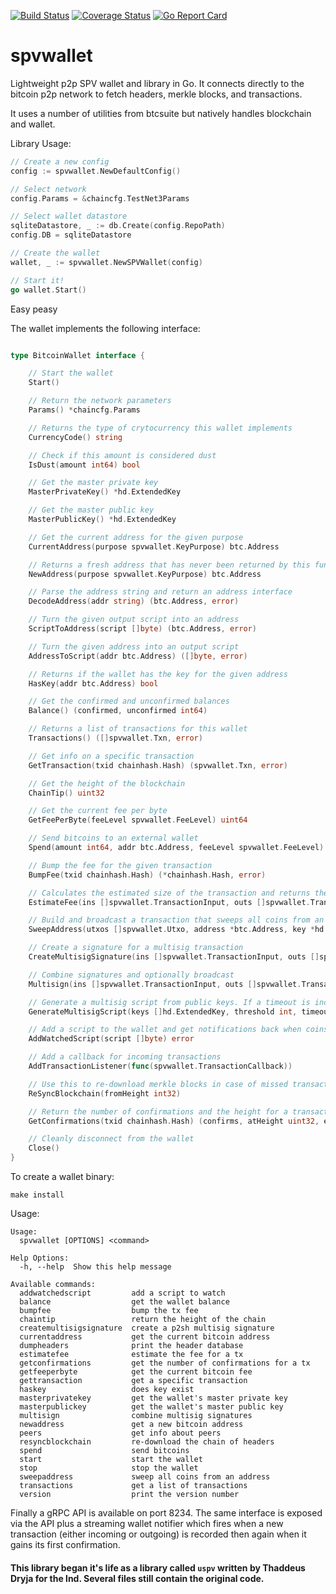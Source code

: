 [![Build Status](https://travis-ci.org/OpenBazaar/spvwallet.svg?branch=master)](https://travis-ci.org/OpenBazaar/spvwallet)
[![Coverage Status](https://coveralls.io/repos/github/OpenBazaar/spvwallet/badge.svg?branch=master)](https://coveralls.io/github/OpenBazaar/spvwallet?branch=master)
[![Go Report Card](https://goreportcard.com/badge/github.com/phoreproject/spvwallet)](https://goreportcard.com/report/github.com/phoreproject/spvwallet)

# spvwallet

Lightweight p2p SPV wallet and library in Go. It connects directly to the bitcoin p2p network to fetch headers, merkle blocks, and transactions.

It uses a number of utilities from btcsuite but natively handles blockchain and wallet.

Library Usage:
```go
// Create a new config
config := spvwallet.NewDefaultConfig()

// Select network
config.Params = &chaincfg.TestNet3Params

// Select wallet datastore
sqliteDatastore, _ := db.Create(config.RepoPath)
config.DB = sqliteDatastore

// Create the wallet
wallet, _ := spvwallet.NewSPVWallet(config)

// Start it!
go wallet.Start()
```

Easy peasy

The wallet implements the following interface:
```go

type BitcoinWallet interface {

	// Start the wallet
	Start()

	// Return the network parameters
	Params() *chaincfg.Params

	// Returns the type of crytocurrency this wallet implements
	CurrencyCode() string

	// Check if this amount is considered dust
	IsDust(amount int64) bool

	// Get the master private key
	MasterPrivateKey() *hd.ExtendedKey

	// Get the master public key
	MasterPublicKey() *hd.ExtendedKey

	// Get the current address for the given purpose
	CurrentAddress(purpose spvwallet.KeyPurpose) btc.Address

	// Returns a fresh address that has never been returned by this function
	NewAddress(purpose spvwallet.KeyPurpose) btc.Address

	// Parse the address string and return an address interface
	DecodeAddress(addr string) (btc.Address, error)

	// Turn the given output script into an address
	ScriptToAddress(script []byte) (btc.Address, error)

	// Turn the given address into an output script
	AddressToScript(addr btc.Address) ([]byte, error)

	// Returns if the wallet has the key for the given address
	HasKey(addr btc.Address) bool

	// Get the confirmed and unconfirmed balances
	Balance() (confirmed, unconfirmed int64)

	// Returns a list of transactions for this wallet
	Transactions() ([]spvwallet.Txn, error)

	// Get info on a specific transaction
	GetTransaction(txid chainhash.Hash) (spvwallet.Txn, error)

	// Get the height of the blockchain
	ChainTip() uint32

	// Get the current fee per byte
	GetFeePerByte(feeLevel spvwallet.FeeLevel) uint64

	// Send bitcoins to an external wallet
	Spend(amount int64, addr btc.Address, feeLevel spvwallet.FeeLevel) (*chainhash.Hash, error)

	// Bump the fee for the given transaction
	BumpFee(txid chainhash.Hash) (*chainhash.Hash, error)

	// Calculates the estimated size of the transaction and returns the total fee for the given feePerByte
	EstimateFee(ins []spvwallet.TransactionInput, outs []spvwallet.TransactionOutput, feePerByte uint64) uint64

	// Build and broadcast a transaction that sweeps all coins from an address. If it is a p2sh multisig, the redeemScript must be included
	SweepAddress(utxos []spvwallet.Utxo, address *btc.Address, key *hd.ExtendedKey, redeemScript *[]byte, feeLevel spvwallet.FeeLevel) (*chainhash.Hash, error)

	// Create a signature for a multisig transaction
	CreateMultisigSignature(ins []spvwallet.TransactionInput, outs []spvwallet.TransactionOutput, key *hd.ExtendedKey, redeemScript []byte, feePerByte uint64) ([]spvwallet.Signature, error)

	// Combine signatures and optionally broadcast
	Multisign(ins []spvwallet.TransactionInput, outs []spvwallet.TransactionOutput, sigs1 []spvwallet.Signature, sigs2 []spvwallet.Signature, redeemScript []byte, feePerByte uint64, broadcast bool) ([]byte, error)

	// Generate a multisig script from public keys. If a timeout is included the returned script should be a timelocked escrow which releases using the timeoutKey.
	GenerateMultisigScript(keys []hd.ExtendedKey, threshold int, timeout time.Duration, timeoutKey *hd.ExtendedKey) (addr btc.Address, redeemScript []byte, err error)

	// Add a script to the wallet and get notifications back when coins are received or spent from it
	AddWatchedScript(script []byte) error

	// Add a callback for incoming transactions
	AddTransactionListener(func(spvwallet.TransactionCallback))

	// Use this to re-download merkle blocks in case of missed transactions
	ReSyncBlockchain(fromHeight int32)

	// Return the number of confirmations and the height for a transaction
	GetConfirmations(txid chainhash.Hash) (confirms, atHeight uint32, err error)

	// Cleanly disconnect from the wallet
	Close()
}
```

To create a wallet binary:
```
make install
```

Usage:
```
Usage:
  spvwallet [OPTIONS] <command>

Help Options:
  -h, --help  Show this help message

Available commands:
  addwatchedscript         add a script to watch
  balance                  get the wallet balance
  bumpfee                  bump the tx fee
  chaintip                 return the height of the chain
  createmultisigsignature  create a p2sh multisig signature
  currentaddress           get the current bitcoin address
  dumpheaders              print the header database
  estimatefee              estimate the fee for a tx
  getconfirmations         get the number of confirmations for a tx
  getfeeperbyte            get the current bitcoin fee
  gettransaction           get a specific transaction
  haskey                   does key exist
  masterprivatekey         get the wallet's master private key
  masterpublickey          get the wallet's master public key
  multisign                combine multisig signatures
  newaddress               get a new bitcoin address
  peers                    get info about peers
  resyncblockchain         re-download the chain of headers
  spend                    send bitcoins
  start                    start the wallet
  stop                     stop the wallet
  sweepaddress             sweep all coins from an address
  transactions             get a list of transactions
  version                  print the version number

```

Finally a gRPC API is available on port 8234. The same interface is exposed via the API plus a streaming wallet notifier which fires when a new transaction (either incoming or outgoing) is recorded then again when it gains its first confirmation.

#### This library began it's life as a library called `uspv` written by Thaddeus Dryja for the lnd. Several files still contain the original code. 
